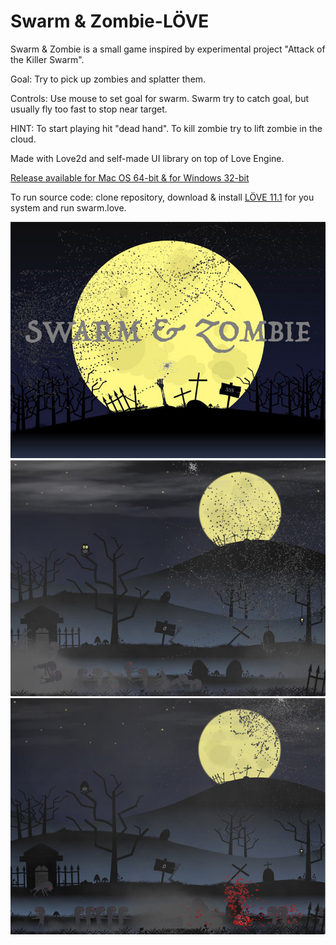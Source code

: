 # Swarm & Zombie-LÖVE

Swarm & Zombie is a small game inspired by experimental project "Attack of the Killer Swarm".

Goal: Try to pick up zombies and splatter them.

Controls: Use mouse to set goal for swarm. Swarm try to catch goal, but usually fly too fast to stop near target.

HINT: To start playing hit "dead hand". To kill zombie try to lift zombie in the cloud.

Made with Love2d and self-made UI library on top of Love Engine.

[Release available for Mac OS 64-bit & for Windows 32-bit](https://github.com/schwarzbox/Swarm-Love2d/releases)

To run source code: clone repository, download & install [LÖVE 11.1](https://love2d.org) for you system and run swarm.love.

![Screenshot](screenshot/screenshot1.jpg)
![Screenshot](screenshot/screenshot2.jpg)
![Screenshot](screenshot/screenshot3.jpg)
